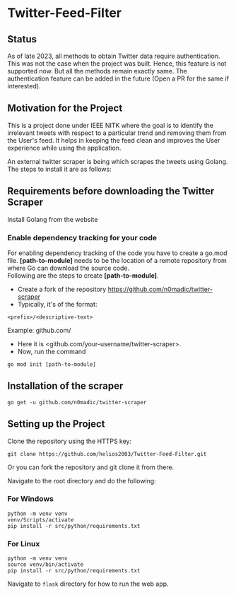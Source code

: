 # Twitter-Feed-Filter

## Status
As of late 2023, all methods to obtain Twitter data require authentication. This was not the case when the project was built. Hence, this feature is not supported now. But all the methods remain exactly same. The authentication feature can be added in the future (Open a PR for the same if interested). 

## Motivation for the Project
This is a project done under IEEE NITK where the goal is to identify the irrelevant tweets with respect to a particular trend and removing them from the User's feed.
It helps in keeping the feed clean and improves the User experience while using the application.

An external twitter scraper is being which scrapes the tweets using Golang. The steps to install it are as follows:
## Requirements before downloading the Twitter Scraper
Install Golang from the website

### Enable dependency tracking for your code
For enabling dependency tracking of the code you have to create a go.mod file. **[path-to-module]** needs to be the location of a remote repository from where Go can download the source code.<br />
Following are the steps to create **[path-to-module]**.
* Create a fork of the repository https://github.com/n0madic/twitter-scraper
* Typically, it's of the format:
```
<prefix>/<descriptive-text>
```
Example: github.com/<project-name>
* Here it is <github.com/your-username/twitter-scraper>.
* Now, run the command 
```
go mod init [path-to-module]
```
## Installation of the scraper

```shell
go get -u github.com/n0madic/twitter-scraper
```
## Setting up the Project
Clone the repository using the HTTPS key:
```
git clone https://github.com/helios2003/Twitter-Feed-Filter.git
```
Or you can fork the repository and git clone it from there.

Navigate to the root directory and do the following:
### For Windows
```
python -m venv venv
venv/Scripts/activate
pip install -r src/python/requirements.txt
```
### For Linux
```
python -m venv venv
source venv/bin/activate
pip install -r src/python/requirements.txt
``` 
Navigate to ``flask`` directory for how to run the web app. 
  
